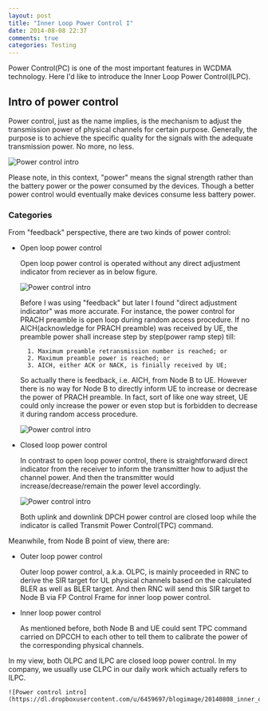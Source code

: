 ```yaml
---
layout: post
title: "Inner Loop Power Control I"
date: 2014-08-08 22:37
comments: true
categories: Testing
---
```


Power Control(PC) is one of the most important features in WCDMA technology. Here I'd like to introduce the Inner Loop Power Control(ILPC).

<!--more-->

## Intro of power control

Power control, just as the name implies, is the mechanism to adjust the transmission power of physical channels for certain purpose. Generally, the purpose is to achieve the specific quality for the signals with the adequate transmission power. No more, no less. 

![Power control intro](https://dl.dropboxusercontent.com/u/6459697/blogimage/20140808_intro_power_control.png)

Please note, in this context, "power" means the signal strength rather than the battery power or the power consumed by the devices. Though a better power control would eventually make devices consume less battery power.

### Categories

From "feedback" perspective, there are two kinds of power control:

* Open loop power control

    Open loop power control is operated without any direct adjustment indicator from reciever as in below figure. 

    ![Power control intro](https://dl.dropboxusercontent.com/u/6459697/blogimage/20140808_open_loop_power_control.png)

    Before I was using "feedback" but later I found "direct adjustment indicator" was more accurate. For instance, the power control for PRACH preamble is open loop during random access procedure. If no AICH(acknowledge for PRACH preamble) was received by UE, the preamble power shall increase step by step(power ramp step) till:
	    
		1. Maximum preamble retransmission number is reached; or
		2. Maximum preamble power is reached; or
		3. AICH, either ACK or NACK, is finially received by UE;

	So actually there is feedback, i.e. AICH, from Node B to UE. However there is no way for Node B to directly inform UE to increase or decrease the power of PRACH preamble. In fact, sort of like one way street, UE could only increase the power or even stop but is forbidden to decrease it during random access procedure.

	![Power control intro](https://dl.dropboxusercontent.com/u/6459697/blogimage/20140808_rach_preamble.png)

* Closed loop power control

	In contrast to open loop power control, there is straightforward direct indicator from the receiver to inform the transmitter how to adjust the channel power. And then the transmitter would increase/decrease/remain the power level accordingly.

    ![Power control intro](https://dl.dropboxusercontent.com/u/6459697/blogimage/20140808_closed_loop_power_control.png)

	Both uplink and downlink DPCH power control are closed loop while the indicator is called Transmit Power Control(TPC) command.

Meanwhile, from Node B point of view, there are:

* Outer loop power control

	Outer loop power control, a.k.a. OLPC, is mainly proceeded in RNC to derive the SIR target for UL physical channels based on the calculated BLER as well as BLER target. And then RNC will send this SIR target to Node B via FP Control Frame for inner loop power control. 

* Inner loop power control

	As mentioned before, both Node B and UE could sent TPC command carried on DPCCH to each other to tell them to calibrate the power of the corresponding physical channels.

In my view, both OLPC and ILPC are closed loop power control. In my company, we usually use CLPC in our daily work which actually refers to ILPC.

    ![Power control intro](https://dl.dropboxusercontent.com/u/6459697/blogimage/20140808_inner_outer_loop_power_control.png)
